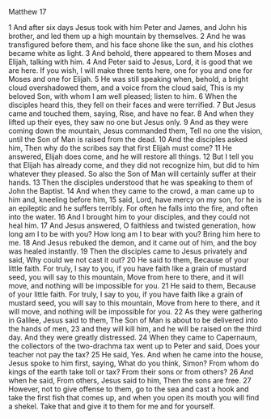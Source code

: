 Matthew 17

1	And after six days Jesus took with him Peter and James, and John his brother, and led them up a high mountain by themselves.
2	And he was transfigured before them, and his face shone like the sun, and his clothes became white as light.
3	And behold, there appeared to them Moses and Elijah, talking with him.
4	And Peter said to Jesus, Lord, it is good that we are here. If you wish, I will make three tents here, one for you and one for Moses and one for Elijah.
5	He was still speaking when, behold, a bright cloud overshadowed them, and a voice from the cloud said, This is my beloved Son, with whom I am well pleased; listen to him.
6	When the disciples heard this, they fell on their faces and were terrified.
7	But Jesus came and touched them, saying, Rise, and have no fear.
8	And when they lifted up their eyes, they saw no one but Jesus only.
9	And as they were coming down the mountain, Jesus commanded them, Tell no one the vision, until the Son of Man is raised from the dead.
10	And the disciples asked him, Then why do the scribes say that first Elijah must come?
11	He answered, Elijah does come, and he will restore all things.
12	But I tell you that Elijah has already come, and they did not recognize him, but did to him whatever they pleased. So also the Son of Man will certainly suffer at their hands.
13	Then the disciples understood that he was speaking to them of John the Baptist.
14	And when they came to the crowd, a man came up to him and, kneeling before him,
15	said, Lord, have mercy on my son, for he is an epileptic and he suffers terribly. For often he falls into the fire, and often into the water.
16	And I brought him to your disciples, and they could not heal him.
17	And Jesus answered, O faithless and twisted generation, how long am I to be with you? How long am I to bear with you? Bring him here to me.
18	And Jesus rebuked the demon, and it came out of him, and the boy was healed instantly.
19	Then the disciples came to Jesus privately and said, Why could we not cast it out?
20	He said to them, Because of your little faith. For truly, I say to you, if you have faith like a grain of mustard seed, you will say to this mountain, Move from here to there, and it will move, and nothing will be impossible for you.
21	He said to them, Because of your little faith. For truly, I say to you, if you have faith like a grain of mustard seed, you will say to this mountain, Move from here to there, and it will move, and nothing will be impossible for you.
22	As they were gathering in Galilee, Jesus said to them, The Son of Man is about to be delivered into the hands of men,
23	and they will kill him, and he will be raised on the third day. And they were greatly distressed.
24	When they came to Capernaum, the collectors of the two-drachma tax went up to Peter and said, Does your teacher not pay the tax?
25	He said, Yes. And when he came into the house, Jesus spoke to him first, saying, What do you think, Simon? From whom do kings of the earth take toll or tax? From their sons or from others?
26	And when he said, From others, Jesus said to him, Then the sons are free.
27	However, not to give offense to them, go to the sea and cast a hook and take the first fish that comes up, and when you open its mouth you will find a shekel. Take that and give it to them for me and for yourself.

